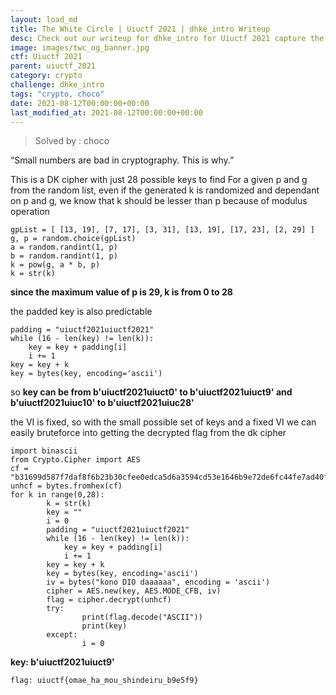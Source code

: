 ```yaml
---
layout: load_md
title: The White Circle | Uiuctf 2021 | dhke_intro Writeup
desc: Check out our writeup for dhke_intro for Uiuctf 2021 capture the flag competition.
image: images/twc_og_banner.jpg
ctf: Uiuctf 2021
parent: uiuctf_2021
category: crypto
challenge: dhke_intro
tags: "crypto, choco"
date: 2021-08-12T00:00:00+00:00
last_modified_at: 2021-08-12T00:00:00+00:00
---
```



> Solved by : choco

“Small numbers are bad in cryptography. This is why.”

This is a DK cipher with just 28 possible keys to find
For a given p and g from the random list, even if the generated k is randomized and dependant on p and g, we know that k should be lesser than p because of modulus operation


    gpList = [ [13, 19], [7, 17], [3, 31], [13, 19], [17, 23], [2, 29] ]
    g, p = random.choice(gpList)
    a = random.randint(1, p)
    b = random.randint(1, p)
    k = pow(g, a * b, p)
    k = str(k)

**since the maximum value of p is 29, k is from 0 to 28**

the padded key is also predictable 

    padding = "uiuctf2021uiuctf2021"
    while (16 - len(key) != len(k)):
        key = key + padding[i]
        i += 1
    key = key + k
    key = bytes(key, encoding='ascii')

so **key can be from b'uiuctf2021uiuct0' to b'uiuctf2021uiuct9' and b'uiuctf2021uiuc10' to b'uiuctf2021uiuc28'**

the VI is fixed, so with the small possible set of keys and a fixed VI we can easily bruteforce into getting the decrypted flag from the dk cipher


    import binascii
    from Crypto.Cipher import AES
    cf = "b31699d587f7daf8f6b23b30cfee0edca5d6a3594cd53e1646b9e72de6fc44fe7ad40f0ea6"
    unhcf = bytes.fromhex(cf)
    for k in range(0,28):
            k = str(k)
            key = ""
            i = 0
            padding = "uiuctf2021uiuctf2021"
            while (16 - len(key) != len(k)):
                key = key + padding[i]
                i += 1
            key = key + k
            key = bytes(key, encoding='ascii')
            iv = bytes("kono DIO daaaaaa", encoding = 'ascii')
            cipher = AES.new(key, AES.MODE_CFB, iv)
            flag = cipher.decrypt(unhcf)
            try:
                    print(flag.decode("ASCII"))
                    print(key)
            except:
                    i = 0

**key:  b'uiuctf2021uiuct9'**

```flag: uiuctf{omae_ha_mou_shindeiru_b9e5f9}```

